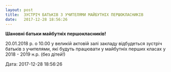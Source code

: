 ```yaml
---
layout: post
title:  ЗУСТРІЧ БАТЬКІВ З УЧИТЕЛЯМИ МАЙБУТНІХ ПЕРШОКЛАСНИКІВ
date:   2017-12-28 18:56:26
---
```

**Шановні батьки майбутніх першокласників!**

20.01.2018 р. о 10.00 у великій актовій залі закладу відбудеться зустріч батьків з учителями, які будуть працювати у майбутніх перших класах у 2018 - 2019 н.р. (без дітей!)  
  
Дата: 2017-12-28 18:56:26